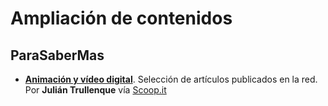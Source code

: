 # Ampliación de contenidos

## ParaSaberMas

*   [**Animación y vídeo digital**](http://www.scoop.it/t/video-digital). Selección de artículos publicados en la red. Por **Julián Trullenque** vía [Scoop.it](http://www.scoop.it)

